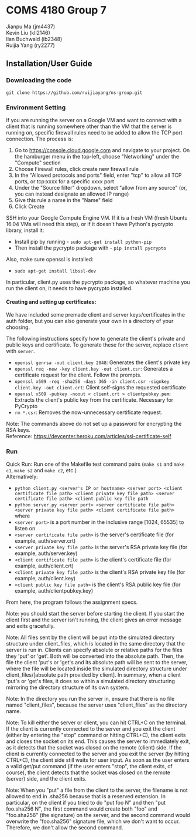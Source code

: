 # COMS 4180 Group 7
Jianpu Ma (jm4437)</br>
Kevin Liu (kll2146)</br>
Ilan Buchwald (ib2348)</br>
Ruijia Yang (ry2277)

## Installation/User Guide

### Downloading the code
``git clone https://github.com/ruijiayang/ns-group.git``

### Environment Setting
If you are running the server on a Google VM and want to connect with a client that is running somewhere other than the VM that the server is running on, specific firewall rules need to be added to allow the TCP port connection. The process is:

1. Go to https://console.cloud.google.com and navigate to your project. On the hamburger menu in the top-left, choose "Networking" under the "Compute" section
2. Choose Firewall rules, click create new firewall rule 
3. In the "Allowed protocols and ports" field, enter "tcp" to allow all TCP ports, or tcp:xxxx for a specific xxxx port
4. Under the "Source filter" dropdown, select "allow from any source" (or, you can instead designate an allowed IP range)
5. Give this rule a name in the "Name" field
6. Click Create

SSH into your Google Compute Engine VM. If it is a fresh VM (fresh Ubuntu 16.04 VMs will need this step), or if it doesn't have Python's pycrypto library, install it:
- Install pip by running - ``sudo apt-get install python-pip``
- Then install the pycrypto package with - ``pip install pycrypto``

Also, make sure openssl is installed:
- ``sudo apt-get install libssl-dev``

In particular, client.py uses the pycrypto package, so whatever machine you run the client on, it needs to have pycrypto installed.

#### Creating and setting up certificates:
We have included some premade client and server keys/certificates in the auth folder, but you can also generate your own in a directory of your choosing.

The following instructions specify how to generate the client's private and public keys and certificate. To generate these for the server, replace ``client`` with ``server``.
- ``openssl genrsa -out client.key 2048``: Generates the client's private key</br>
- ``openssl req -new -key client.key -out client.csr``: Generates a certificate request for the client. Follow the prompts.</br>
- ``openssl x509 -req -sha256 -days 365 -in client.csr -signkey client.key -out client.crt``: Client self-signs the requested certificate</br>
- ``openssl x509 -pubkey -noout < client.crt > clientpubkey.pem``: Extracts the client's public key from the certificate. Necessary for PyCrypto</br>
- ``rm *.csr``: Removes the now-unnecessary certificate request.

Note: The commands above do not set up a password for encrypting the RSA keys.</br>
Reference: https://devcenter.heroku.com/articles/ssl-certificate-self</br>

### Run
Quick Run: Run one of the Makefile test command pairs (``make s1`` and ``make c1``, ``make s2`` and ``make c2``, etc.)</br>
Alternatively:
- ``python client.py <server's IP or hostname> <server port> <client certificate file path> <client private key file path> <server certificate file path> <client public key file path``</br>
- ``python server.py <server port> <server certificate file path> <server private key file path> <client certificate file path>``
</br>where</br> 
- ``<server port>`` is a port number in the inclusive range [1024, 65535] to listen on
- ``<server certificate file path>`` is the server's certificate file (for example, auth/server.crt)
- ``<server private key file path>`` is the server's RSA private key file (for example, auth/server.key)
- ``<client certificate file path>`` is the client's certificate file (for example, auth/client.crt)
- ``<client private key file path>`` is the client's RSA private key file (for example, auth/client.key)
- ``<client public key file path>`` is the client's RSA public key file (for example, auth/clientpubkey.key)

From here, the program follows the assignment specs.</br>

Note: you should start the server before starting the client. If you start the client first and the server isn't running, the client gives an error message and exits gracefully.</br>

Note: All files sent by the client will be put into the simulated directory structure under client_files, which is located in the same directory that the server is run in. Clients can specify absolute or relative paths for the files they 'put' or 'get'. Both will be converted into the absolute path. Then, the file the client 'put's or 'get's and its absolute path will be sent to the server, where the file will be located inside the simulated directory structure under client_files/[absolute path provided by client]. In summary, when a client 'put's or 'get's files, it does so within a simulated directory structuring mirroring the directory structure of its own system.

Note: In the directory you run the server in, ensure that there is no file named "client_files", because the server uses "client_files" as the directory name. 

Note: To kill either the server or client, you can hit CTRL+C on the terminal. If the client is currently connected to the server and you exit the client (either by entering the "stop" command or hitting CTRL+C), the client exits and closes the socket on its end. This causes the server to immediately exit, as it detects that the socket was closed on the remote (client) side. If the client is currently connected to the server and you exit the server (by hitting CTRL+C), the client side still waits for user input. As soon as the user enters a valid get/put command (if the user enters "stop", the client exits, of course), the client detects that the socket was closed on the remote (server) side, and the client exits. 

Note: When you "put" a file from the client to the server, the filename is not allowed to end in .sha256 because that is a reserved extension. In particular, on the client if you tried to do "put foo N" and then "put foo.sha256 N", the first command would create both "foo" and "foo.sha256" (the signature) on the server, and the second command would overwrite the "foo.sha256" signature file, which we don't want to occur. Therefore, we don't allow the second command. 


